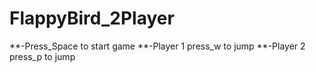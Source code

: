 # FlappyBird_2Player

**-Press_Space to start game
**-Player 1 press_w to jump
**-Player 2 press_p to jump
